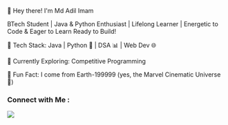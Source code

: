 
👋 Hey there! I'm Md Adil Imam

 BTech Student | Java & Python Enthusiast | Lifelong Learner | Energetic to Code  & Eager to Learn
    Ready to Build!

🔹 Tech Stack: Java 
| 
Python 🐍 
|
DSA 📊 
|
Web Dev 🌐

🔹 Currently Exploring:
Competitive Programming

🔹 Fun Fact:
I come from Earth-199999 
(yes, the Marvel Cinematic Universe 🌌)

<h3>  Connect with Me : </h3>
<a href="https://www.linkedin.com/in/md-adil-imam/" target="_blank">
  <img src="https://img.icons8.com/color/48/000000/linkedin.png"/>
</a>

